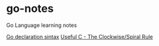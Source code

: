 go-notes
========

Go Language learning notes

[Go declaration sintax](http://blog.golang.org/gos-declaration-syntax) 
[Useful C - The Clockwise/Spiral Rule](http://c-faq.com/decl/spiral.anderson.html)
